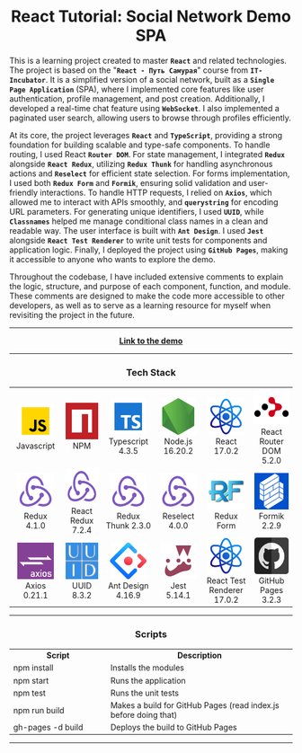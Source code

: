 <h1 align="center">React Tutorial: Social Network Demo SPA</h1>

This is a learning project created to master **`React`** and related technologies. The project is based on the 
"**`React - Путь Самурая`**" course from **`IT-Incubator`**. It is a simplified version of a social network, 
built as a **`Single Page Application`** (SPA), where I implemented core features like user authentication, 
profile management, and post creation. Additionally, I developed a real-time chat feature using **`WebSocket`**.
I also implemented a paginated user search, allowing users to browse through profiles efficiently.

At its core, the project leverages **`React`** and **`TypeScript`**, providing a strong foundation for building 
scalable and type-safe components. To handle routing, I used React **`Router DOM`**. For state management, I 
integrated **`Redux`** alongside **`React Redux`**, utilizing **`Redux Thunk`** for handling asynchronous 
actions and **`Reselect`** for efficient state selection. For forms implementation, I used both **`Redux Form`**
and **`Formik`**, ensuring solid validation and user-friendly interactions. To handle HTTP requests, I relied 
on **`Axios`**, which allowed me to interact with APIs smoothly, and **`querystring`** for encoding URL 
parameters. For generating unique identifiers, I used **`UUID`**, while **`Classnames`** helped me manage 
conditional class names in a clean and readable way. The user interface is built with **`Ant Design`**. I used 
**`Jest`** alongside **`React Test Renderer`** to write unit tests for components and application logic. 
Finally, I deployed the project using **`GitHub Pages`**, making it accessible to anyone who wants to explore 
the demo.

Throughout the codebase, I have included extensive comments to explain the logic, structure, and purpose of 
each component, function, and module. These comments are designed to make the code more accessible to other 
developers, as well as to serve as a learning resource for myself when revisiting the project in the future.

<hr>

<p align="center">
  <a href="https://altyalty.github.io/demo-spa-source-code/">
    <strong>Link to the demo</strong>
  </a>
</p>

<hr>

<h3 align="center" font-size='25px'>Tech Stack</h3>

<table align="center">
  <tr>
    <td align="center" width="121">
        <img src="./readme-images/javascript-icon.png" alt="icon" width="65" height="65" />
      <br>Javascript
    </td>
    <td align="center" width="121">
        <img src="./readme-images/npm-icon.png" alt="icon" width="65" height="65" />
      <br>NPM
    </td>
    <td align="center" width="121">
        <img src="./readme-images/typescript-icon.png" alt="icon" width="65" height="65" />
      <br>Typescript 4.3.5
    </td>
    <td align="center" width="121">
        <img src="./readme-images/node-js-icon.png" alt="icon" width="65" height="65" />
      <br>Node.js 16.20.2
    </td>
    <td align="center" width="121">
        <img src="./readme-images/react-icon.png" alt="icon" width="65" height="65" />
      <br>React 17.0.2
    </td>
    <td align="center" width="121">
        <img src="./readme-images/react-router-dom.png" alt="icon" width="65" height="65" />
      <br>React Router DOM 5.2.0
    </td>
  </tr>

  <tr>
    <td align="center">
        <img src="./readme-images/redux-icon.png" alt="icon" width="65" height="65" />
      <br>Redux 4.1.0
    </td>
    <td align="center">
        <img src="./readme-images/redux-icon.png" alt="icon" width="65" height="65" />
      <br>React Redux 7.2.4
    </td>
    <td align="center">
        <img src="./readme-images/redux-icon.png" alt="icon" width="65" height="65" />
      <br>Redux Thunk 2.3.0
    </td>
    <td align="center">
        <img src="./readme-images/redux-icon.png" alt="icon" width="65" height="65" />
      <br>Reselect 4.0.0
    </td>
    <td align="center">
        <img src="./readme-images/redux-form-icon.jpg" alt="icon" width="65" height="65" />
      <br>Redux Form
    </td>
    <td align="center">
        <img src="./readme-images/formik-icon.png" alt="icon" width="65" height="65" />
      <br>Formik 2.2.9
    </td>
  </tr>

  <tr>
    <td align="center">
        <img src="./readme-images/axios-icon.png" alt="icon" width="65" height="65" />
      <br>Axios 0.21.1
    </td>
    <td align="center">
        <img src="./readme-images/uuid-icon.png" alt="icon" width="65" height="65" />
      <br>UUID 8.3.2
    </td>
    <td align="center">
        <img src="./readme-images/ant-design-icon.png" alt="icon" width="65" height="65" />
      <br>Ant Design 4.16.9
    </td>
    <td align="center">
        <img src="./readme-images/jest-icon.png" alt="icon" width="65" height="65" />
      <br>Jest 5.14.1
    </td>
    <td align="center">
        <img src="./readme-images/react-icon.png" alt="icon" width="65" height="65" />
      <br>React Test Renderer 17.0.2
    </td>
    <td align="center">
        <img src="./readme-images/github-pages-icon.png" alt="icon" width="65" height="65" />
      <br>GitHub Pages 3.2.3
    </td>
  </tr>
</table>

<hr>

<h3 align="center" font-size='25px'>Scripts</h3>

<table align="center">
  <tr>
    <td align="center" width="200">
        <b>Script</b>
    </td>
    <td align="center" width="400">
        <b>Description</b>
    </td>
  </tr>

  <tr>
    <td>
        npm install
    </td>
    <td>
        Installs the modules
    </td>
  </tr>
  
  <tr>
    <td>
        npm start
    </td>
    <td>
        Runs the application
    </td>
  </tr>

  <tr>
    <td>
        npm test
    </td>
    <td>
        Runs the unit tests
    </td>
  </tr>

  <tr>
    <td>
        npm run build
    </td>
    <td>
        Makes a build for GitHub Pages (read index.js before doing that)
    </td>
  </tr>

  <tr>
    <td>
        gh-pages -d build
    </td>
    <td>
        Deploys the build to GitHub Pages
    </td>
  </tr>
</table>

<hr>